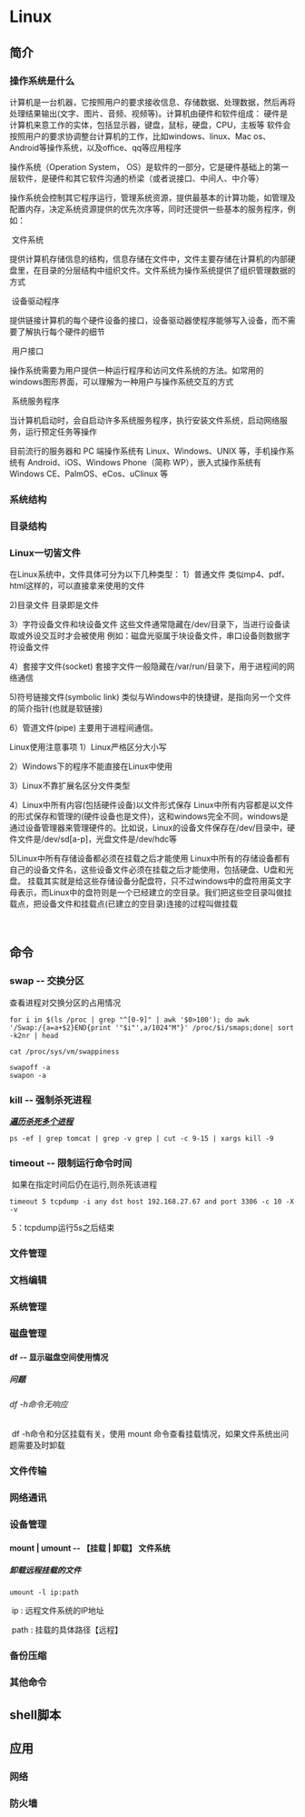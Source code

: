 # Linux

## 简介

### 操作系统是什么

计算机是一台机器，它按照用户的要求接收信息、存储数据、处理数据，然后再将处理结果输出(文字、图片、音频、视频等)。计算机由硬件和软件组成：
			硬件是计算机来意工作的实体，包括显示器，键盘，鼠标，硬盘，CPU，主板等
			软件会按照用户的要求协调整台计算机的工作，比如windows、linux、Mac os、Android等操作系统，以及office、qq等应用程序

操作系统（Operation System， OS）是软件的一部分，它是硬件基础上的第一层软件，是硬件和其它软件沟通的桥梁（或者说接口、中间人、中介等）

操作系统会控制其它程序运行，管理系统资源，提供最基本的计算功能，如管理及配置内存，决定系统资源提供的优先次序等，同时还提供一些基本的服务程序，例如：

​	文件系统

​			提供计算机存储信息的结构，信息存储在文件中，文件主要存储在计算机的内部硬盘里，在目录的分层结构中组织文件。文件系统为操作系统提供了组织管理数据的方式

​	设备驱动程序

​		提供链接计算机的每个硬件设备的接口，设备驱动器使程序能够写入设备，而不需要了解执行每个硬件的细节

​	用户接口

​		操作系统需要为用户提供一种运行程序和访问文件系统的方法。如常用的windows图形界面，可以理解为一种用户与操作系统交互的方式

​	系统服务程序

​		当计算机启动时，会自启动许多系统服务程序，执行安装文件系统，启动网络服务，运行预定任务等操作

目前流行的服务器和 PC 端操作系统有 Linux、Windows、UNIX 等，手机操作系统有 Android、iOS、Windows Phone（简称 WP），嵌入式操作系统有 Windows CE、PalmOS、eCos、uClinux 等



### 系统结构



### 目录结构



### Linux一切皆文件

在Linux系统中，文件具体可分为以下几种类型：
1）普通文件
		类似mp4、pdf、html这样的，可以直接拿来使用的文件

2)目录文件
		目录即是文件

3）字符设备文件和块设备文件
		这些文件通常隐藏在/dev/目录下，当进行设备读取或外设交互时才会被使用
			例如：磁盘光驱属于块设备文件，串口设备则数据字符设备文件

4）套接字文件(socket)
	套接字文件一般隐藏在/var/run/目录下，用于进程间的网络通信

5)符号链接文件(symbolic link)
	类似与Windows中的快捷键，是指向另一个文件的简介指针(也就是软链接)

6）管道文件(pipe)
	主要用于进程间通信。



Linux使用注意事项
1）Linux严格区分大小写

2）Windows下的程序不能直接在Linux中使用

3）Linux不靠扩展名区分文件类型

4）Linux中所有内容(包括硬件设备)以文件形式保存
	Linux中所有内容都是以文件的形式保存和管理的(硬件设备也是文件)，这和windows完全不同，windows是通过设备管理器来管理硬件的。比如说，Linux的设备文件保存在/dev/目录中，硬件文件是/dev/sd[a-p]，光盘文件是/dev/hdc等

5)Linux中所有存储设备都必须在挂载之后才能使用
	Linux中所有的存储设备都有自己的设备文件名，这些设备文件必须在挂载之后才能使用，包括硬盘、U盘和光盘。
	挂载其实就是给这些存储设备分配盘符，只不过windows中的盘符用英文字母表示，而Linux中的盘符则是一个已经建立的空目录。我们把这些空目录叫做挂载点，把设备文件和挂载点(已建立的空目录)连接的过程叫做挂载

​		

## 命令

### swap -- 交换分区

查看进程对交换分区的占用情况

```shell
for i in $(ls /proc | grep "^[0-9]" | awk '$0>100'); do awk '/Swap:/{a=a+$2}END{print '"$i"',a/1024"M"}' /proc/$i/smaps;done| sort -k2nr | head
```



```shell
cat /proc/sys/vm/swappiness
```



```shell
swapoff -a
swapon -a
```

 

### kill -- 强制杀死进程

*<u>**遍历杀死多个进程**</u>*

```shell
ps -ef | grep tomcat | grep -v grep | cut -c 9-15 | xargs kill -9
```



### timeout -- 限制运行命令时间

​	如果在指定时间后仍在运行,则杀死该进程

```shell
timeout 5 tcpdump -i any dst host 192.168.27.67 and port 3306 -c 10 -X -v
```

​	5：tcpdump运行5s之后结束

### 文件管理



### 文档编辑

### 系统管理

### 磁盘管理

#### df -- 显示磁盘空间使用情况

##### 问题

###### df -h命令无响应

​	df -h命令和分区挂载有关，使用 mount 命令查看挂载情况，如果文件系统出问题需要及时卸载

### 文件传输

### 网络通讯

### 设备管理

#### mount | umount -- 【挂载 | 卸载】 文件系统



##### 卸载远程挂载的文件

```shell
umount -l ip:path
```

​	ip : 远程文件系统的IP地址

​	path : 挂载的具体路径【远程】

### 备份压缩

### 其他命令

## shell脚本

## 

## 应用

### 网络

### 防火墙